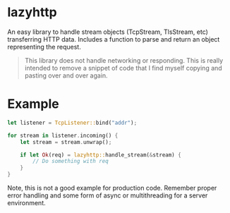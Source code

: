 # lazyhttp

An easy library to handle stream objects (TcpStream, TlsStream, etc) transferring HTTP data. Includes a function to parse and return an object representing the request.

> This library does not handle networking or responding. This is really intended to remove a snippet of code that I find myself copying and pasting over and over again.

# Example

```rust
let listener = TcpListener::bind("addr");

for stream in listener.incoming() {
    let stream = stream.unwrap();

    if let Ok(req) = lazyhttp::handle_stream(&stream) {
        // Do something with req
    }
}
```

Note, this is not a good example for production code. Remember proper error handling and some form of async or multithreading for a server environment.

